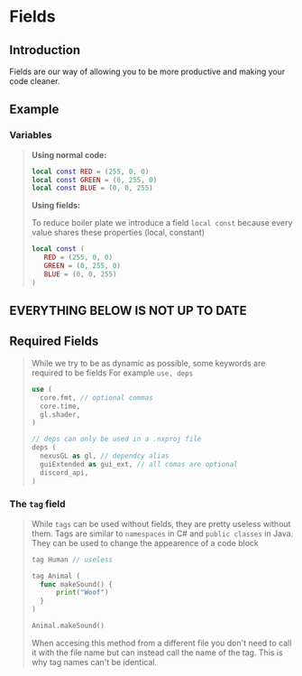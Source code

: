 # Fields

## Introduction

Fields are our way of allowing you to be more productive and making your code cleaner.

## Example

### Variables

> **Using normal code:**
>
> ```lua
> local const RED = (255, 0, 0)
> local const GREEN = (0, 255, 0)
> local const BLUE = (0, 0, 255)
> ```
>
> **Using fields:**
>
> To reduce boiler plate we introduce a field `local const` because every value shares these properties (local, constant)
>
> ```lua
> local const (
>    RED = (255, 0, 0)
>    GREEN = (0, 255, 0)
>    BLUE = (0, 0, 255)
> )
> ```

## EVERYTHING BELOW IS NOT UP TO DATE

## Required Fields

> While we try to be as dynamic as possible, some keywords are required to be fields
> For example `use, deps`
>
> ```rust
> use (
>   core.fmt, // optional commas
>   core.time,
>   gl.shader, 
> )
> 
> // deps can only be used in a .nxproj file
> deps (
>   nexusGL as gl, // dependcy alias
>   guiExtended as gui_ext, // all comas are optional
>   discord_api,
> )
> ```

### The `tag` field

> While `tags` can be used without fields, they are pretty useless without them.
> Tags are similar to `namespaces` in C# and `public classes` in Java.
> They can be used to change the appearence of a code block
>
> ```go
> tag Human // useless
>
> tag Animal (
>   func makeSound() {
>       print("Woof")   
>   }   
> )
>
> Animal.makeSound()
> ```
>
> When accesing this method from a different file you don't need to call it with the file name but can instead call the name of the tag. This is why tag names can't be identical.
